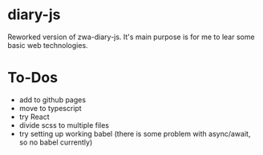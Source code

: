 # diary-js

Reworked version of zwa-diary-js. It's main purpose is for me to lear some basic web technologies.

# To-Dos

* add to github pages
* move to typescript
* try React
* divide scss to multiple files 
* try setting up working babel (there is some problem with async/await, so no babel currently)